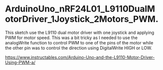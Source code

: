 # ArduinoUno_nRF24L01_L9110DualMotorDriver_1Joystick_2Motors_PWM.

This sketch use the L9110 dual motor driver with one joystick and applying PWM for motor speed. This was a bit tricky as I needed to use the analogWrite function to control PWM to one of the pins of the motor while the other pin was to control the direction using DigitalWrite HIGH or LOW.

https://www.instructables.com/Arduino-Uno-and-the-L9110-Motor-Driver-Using-PWM-a/
